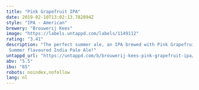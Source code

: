 ```yaml
---
title: "Pink Grapefruit IPA"
date: 2019-02-10T13:02:13.782894Z
style: "IPA - American"
brewery: "Brouwerij Kees"
image: "https://labels.untappd.com/labels/1149112"
rating: "3.41"
description: "The perfect summer ale, an IPA brewed with Pink Grapefruits. These grapefruits give the beer a wonderfully fresh flavor and a tangy bitterness of grapefruit. Summer flavoured India Pale Ale!"
untappd_url: "https://untappd.com/b/brouwerij-kees-pink-grapefruit-ipa/1149112"
abv: "5.5"
ibu: "65"
robots: noindex,nofollow
lang: nl
---
```

